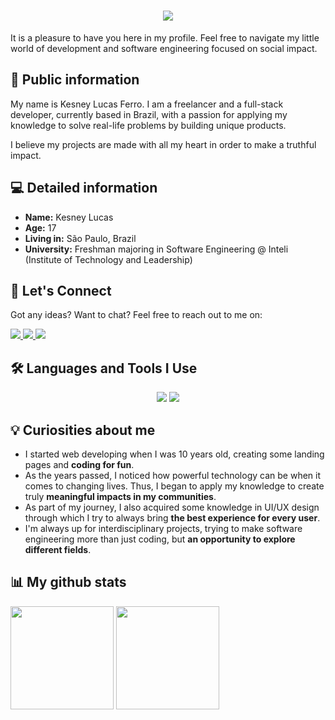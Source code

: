 
<h1 align="center">
  <img src="https://readme-typing-svg.demolab.com?font=Fira+Code&weight=600&size=24&pause=1000&color=284580&center=true&vCenter=true&random=false&width=435&lines=Hey+there%2C+I'm+Kesney Lucas" />
</h1>

It is a pleasure to have you here in my profile. Feel free to navigate my little world of development and software engineering focused on social impact.

## :scroll: Public information

My name is Kesney Lucas Ferro. I am a freelancer and a full-stack developer, currently based in Brazil, with a passion for applying my knowledge to solve real-life problems by building unique products.

I believe my projects are made with all my heart in order to make a truthful impact.

## :computer: Detailed information

- **Name:** Kesney Lucas
- **Age:** 17
- **Living in:** São Paulo, Brazil
- **University:** Freshman majoring in Software Engineering @ Inteli (Institute of Technology and Leadership)


## 🤝 Let's Connect
Got any ideas? Want to chat? Feel free to reach out to me on:

<div>
    <a target='_blank' href="https://www.instagram.com/kesneylucas/">
        <img src="https://img.shields.io/badge/Instagram-E4405F?style=for-the-badge&logo=instagram&logoColor=white">
    </a>
    <a target='_blank' href="https://www.linkedin.com/in/kesneylucas/">
        <img src="https://img.shields.io/badge/LinkedIn-0077B5?style=for-the-badge&logo=linkedin&logoColor=white">
    </a>
    <a target='_blank' href="kesney.lucas.ismart@gmail.com">
        <img src="https://img.shields.io/badge/Gmail-D14836?style=for-the-badge&logo=gmail&logoColor=white">
    </a>
</div>

## 🛠️ Languages and Tools I Use
<div align="center">
    <img src="https://skillicons.dev/icons?i=react,html,css,vscode,github,figma,tailwind,git" />
    <img src="https://skillicons.dev/icons?i=nodejs,python,javascript,typescript,mongodb,c,nextjs,solidity,sass,mysql" /><br>
</div>

## :bulb: Curiosities about me

- I started web developing when I was 10 years old, creating some landing pages and **coding for fun**.
- As the years passed, I noticed how powerful technology can be when it comes to changing lives. Thus, I began to apply my knowledge to create truly **meaningful impacts in my communities**.
- As part of my journey, I also acquired some knowledge in UI/UX design through which I try to always bring **the best experience for every user**.
- I'm always up for interdisciplinary projects, trying to make software engineering more than just coding, but **an opportunity to explore different fields**.


## :bar_chart: My github stats

<div>
<img height="165em" width: "100em" src="https://github-readme-stats-sigma-five.vercel.app/api?username=KesneyFerro&theme=dracula" />
<img height="165em" width: "100em" src="https://github-readme-stats-sigma-five.vercel.app/api/top-langs/?username=KesneyFerro&layout=compact&theme=dracula&include_all_commits=true" />
</div>
